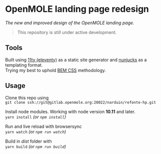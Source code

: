 # OpenMOLE landing page redesign  
_The new and improved design of the OpenMOLE landing page._

> This repository is still under active development.

## Tools
Built using [11ty (eleventy)](https://www.11ty.io/) as a static site generator and [nunjucks](https://mozilla.github.io/nunjucks/) as a templating format.  
Trying my best to uphold [BEM CSS](https://css-tricks.com/bem-101/) methodology.

## Usage

Clone this repo using  
`git clone ssh://git@gitlab.openmole.org:20022/narduin/refonte-hp.git`

Install node modules. Working with node version **10.11** and later.  
`yarn install` _(or `npm install`)_

Run and live reload with browsersync  
`yarn watch` _(or `npm run watch`)_

Build in _dist_ folder with  
`yarn build` _(or `npm run build`)_